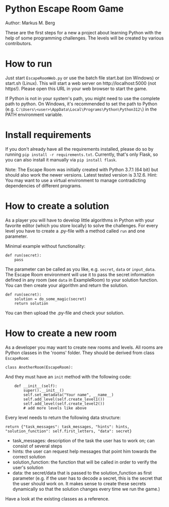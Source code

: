# Python Escape Room Game

Author: Markus M. Berg

These are the first steps for a new a project about learning Python with the help of some programming challenges.
The levels will be created by various contributors.

# How to run

Just start ``EscapeRoomWeb.py`` or use the batch file start.bat (on Windows) or start.sh (Linux). This will start a web server on http://localhost:5000 (not https!). Please open this URL in your web browser to start the game.

If Python is not in your system's path, you might need to use the complete path to python.
On Windows, it's recommended to set the path to Python (e.g. ``C:\Users\<user>\AppData\Local\Programs\Python\Python312\``) in the PATH environment variable.

# Install requirements

If you don't already have all the requirements installed, please do so by running ``pip install -r requirements.txt``.
Currently, that's only Flask, so you can also install it manually via ``pip install flask``.

Note: The Escape Room was initially created with Python 3.7.1 (64 bit) but should also work the newer versions. Latest tested version is 3.12.6.
Hint: You may want to use a virtual environment to manage contradicting dependencies of different programs.

# How to create a solution

As a player you will have to develop little algorithms in Python with your favorite editor (which you store locally) to solve the challenges. For every level you have to create a .py-file with a method called ``run`` and one parameter.

Minimal example without functionality:

	def run(secret):
		pass

The parameter can be called as you like, e.g. ``secret``, ``data`` or ``input_data``. The Escape Room environment will use it to pass the secret information defined in any room (see ``data`` in ExampleRoom) to your solution function. You can then create your algorithm and return the solution.

	def run(secret):
		solution = do_some_magic(secret)
		return solution
		
You can then upload the .py-file and check your solution.
		
# How to create a new room

As a developer you may want to create new rooms and levels. All rooms are Python classes in the 'rooms' folder.
They should be derived from class ``EscapeRoom``:

	class AnotherRoom(EscapeRoom):

And they must have an ``init`` method with the following code:
    
		def __init__(self):
			super().__init__()
			self.set_metadata("Your name", __name__)
			self.add_level(self.create_level1())
			self.add_level(self.create_level2())
			# add more levels like above
		
Every level needs to return the following data structure:

 	return {"task_messages": task_messages, "hints": hints, "solution_function": self.first_letters, "data": secret}

* task_messages: description of the task the user has to work on; can consist of several steps
* hints: the user can request help messages that point him towards the correct solution
* solution_function: the function that will be called in order to verify the user's solution
* data: the secret/data that is passed to the solution_function as first parameter (e.g. if the user has to decode a secret, this is the secret that the user should work on. It makes sense to create these secrets dynamically so that the solution changes every time we run the game.)

Have a look at the existing classes as a reference.

